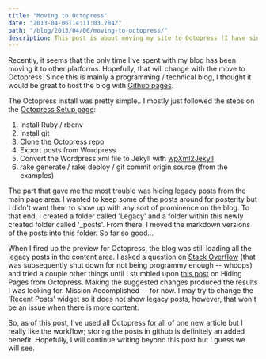 ```yaml
---
title: "Moving to Octopress"
date: "2013-04-06T14:11:03.284Z"
path: "/blog/2013/04/06/moving-to-octopress/"
description: This post is about moving my site to Octopress (I have since moved to Gatsby)
---
```


Recently, it seems that the only time I've spent with my blog has been moving it to other platforms. Hopefully, that will change with the move to Octopress. Since this is mainly a programming / technical blog, I thought it would be great to host the blog with [Github pages](http://pages.github.com/). 

The Octopress install was pretty simple.. I mostly just followed the steps on the [Octopress Setup page](http://octopress.org/docs/setup/):

  1. Install Ruby / rbenv
  1. Install git 
  1. Clone the Octopress repo
  1. Export posts from Wordpress
  1. Convert the Wordpress xml file to Jekyll with [wpXml2Jekyll](https://github.com/theaob/wpXml2Jekyll)
  1. rake generate / rake deploy / git commit origin source (from the examples)

The part that gave me the most trouble was hiding legacy posts from the main page area. I wanted to keep some of the posts around for posterity but I didn't want them to show up with any sort of prominence on the blog. To that end, I created a folder called 'Legacy' and a folder within this newly created folder called '_posts'. From there, I moved the markdown versions of the posts into this folder. So far so good... 

When I fired up the preview for Octopress, the blog was still loading all the legacy posts in the content area. I asked a question on [Stack Overflow](http://stackoverflow.com/questions/15852698/octopress-custom-folder-for-old-posts) (that was subsequently shut down for not being programmy enough -- whoops) and tried a couple other things until I stumbled upon [this post](http://arshad.github.io/blog/2012/05/10/recipe-hiding-posts-from-the-octopress-front-page/) on Hiding Pages from Octopress. Making the suggested changes produced the results I was looking for. Mission Accomplished -- for now. I may try to change the 'Recent Posts' widget so it does not show legacy posts, however, that won't be an issue when there is more content.

So, as of this post, I've used all Octopress for all of one new article but I really like the workflow; storing the posts in github is definitely an added benefit. Hopefully, I will continue writing beyond this post but I guess we will see. 

